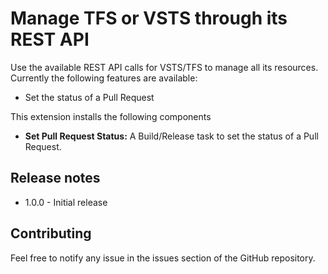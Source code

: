 # Manage TFS or VSTS through its REST API

Use the available REST API calls for VSTS/TFS to manage all its resources. Currently the following features are available:
- Set the status of a Pull Request

This extension installs the following components
- **Set Pull Request Status:** A Build/Release task to set the status of a Pull Request.

## Release notes
* 1.0.0 - Initial release

## Contributing

Feel free to notify any issue in the issues section of the GitHub repository.